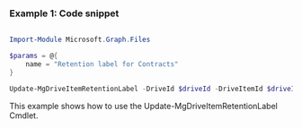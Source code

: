 ### Example 1: Code snippet

```powershell

Import-Module Microsoft.Graph.Files

$params = @{
	name = "Retention label for Contracts"
}

Update-MgDriveItemRetentionLabel -DriveId $driveId -DriveItemId $driveItemId -BodyParameter $params

```
This example shows how to use the Update-MgDriveItemRetentionLabel Cmdlet.

